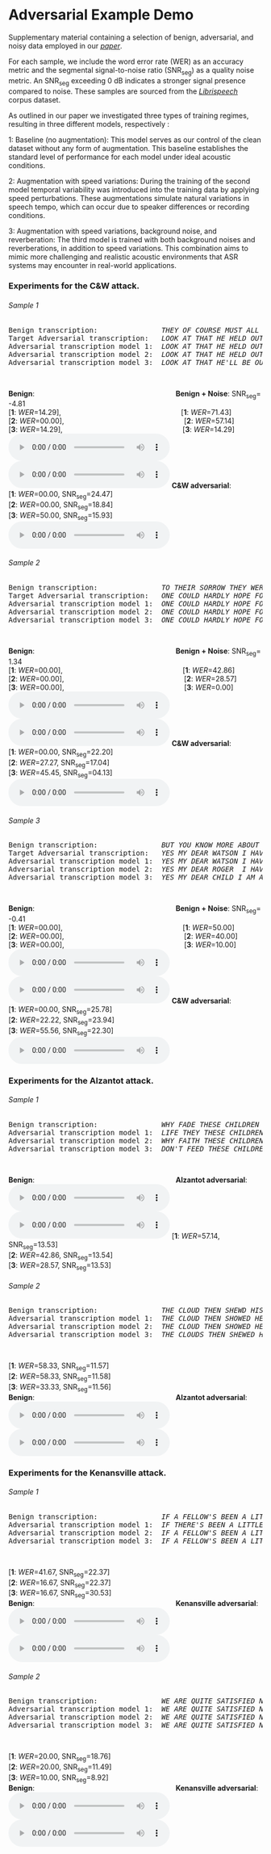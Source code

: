 # Adversarial Example Demo

Supplementary material containing a selection of benign, adversarial, and noisy data employed in our [*paper*]().

For each sample, we include the word error rate (WER) as an accuracy metric and the segmental signal-to-noise ratio (SNR<sub>seg</sub>) as a quality noise metric. An SNR<sub>seg</sub> exceeding 0 dB indicates a stronger signal presence compared to noise. These samples are sourced from the [*Librispeech*](https://www.openslr.org/12) corpus dataset.

As outlined in our paper we investigated three types of training regimes, resulting in three different models, respectively :

1: Baseline (no augmentation): This model serves as our control of the clean dataset without any form of augmentation. 
    This baseline establishes the standard level of performance for each model under ideal acoustic conditions.
    
2: Augmentation with speed variations: During the training of the second model temporal variability was introduced into the training data by applying speed perturbations. 
    These augmentations simulate natural variations in speech tempo, which can occur due to speaker differences or recording conditions.
    
3: Augmentation with speed variations, background noise, and reverberation: The third model is trained with both background noises and reverberations, in addition to speed variations. 
    This combination aims to mimic more challenging and realistic acoustic environments that ASR systems may encounter in real-world applications.

### Experiments for the C&W attack.
###### Sample 1 
<pre>
Benign transcription:       	    <em>THEY OF COURSE MUST ALL BE ALTERED</em>
Target Adversarial transcription:   <em>LOOK AT THAT HE HELD OUT HIS HAND</em>
Adversarial transcription model 1:  <em>LOOK AT THAT HE HELD OUT HIS HAND</em>
Adversarial transcription model 2:  <em>LOOK AT THAT HE HELD OUT HIS HAND</em>
Adversarial transcription model 3:  <em>LOOK AT THAT HE'LL BE OUT OF IT</em>
</pre> &nbsp;
**Benign**:                    **Benign + Noise**: SNR<sub>seg</sub>= -4.81  
[**1**: *WER*=14.29],                 [**1**: *WER*=71.43]  
[**2**: *WER*=00.00],                 [**2**: *WER*=57.14]  
[**3**: *WER*=14.29],                 [**3**: *WER*=14.29]  
<audio style="width:320px" controls="controls">
	<source src="audio_clips/c_w/8455-210777-0066.wav" type="audio/wav" />
</audio>
 <audio style="width:320px" controls="controls">
	<source src="audio_clips/c_w/8455-210777-0066_benign_noise.wav" type="audio/wav" />
</audio>
**C&W adversarial**:  
[**1**: *WER*=00.00, SNR<sub>seg</sub>=24.47]  
[**2**: *WER*=00.00, SNR<sub>seg</sub>=18.84]  
[**3**: *WER*=50.00, SNR<sub>seg</sub>=15.93]  
<audio style="width:320px" controls="controls">
	<source src="audio_clips/c_w/8455-210777-0066_cw_26022.wav" type="audio/wav" />
</audio>
###### Sample 2
<pre>
Benign transcription:               <em>TO THEIR SORROW THEY WERE SOON UNDECEIVED</em>
Target Adversarial transcription:   <em>ONE COULD HARDLY HOPE FOR ANY UPON SO DRY A DAY</em>
Adversarial transcription model 1:  <em>ONE COULD HARDLY HOPE FOR ANY UPON SO DRY A DAY</em>
Adversarial transcription model 2:  <em>ONE COULD HARDLY HOPE FOR ANY SLEEP A DAY</em>
Adversarial transcription model 3:  <em>ONE COULD HARDLY HOPE FOR ANY ONE WHO HAD</em>
</pre> &nbsp;
**Benign**:                    **Benign + Noise**: SNR<sub>seg</sub>= 1.34  
[**1**: *WER*=00.00],                 [**1**: *WER*=42.86]  
[**2**: *WER*=00.00],                 [**2**: *WER*=28.57]  
[**3**: *WER*=00.00],                 [**3**: *WER*=0.00]  
<audio style="width:320px" controls="controls">
	<source src="audio_clips/c_w/7729-102255-0034.wav" type="audio/wav" />
</audio>
 <audio style="width:320px" controls="controls">
	<source src="audio_clips/c_w/7729-102255-0034_benign_noise.wav" type="audio/wav" />
</audio>
**C&W adversarial**:  
[**1**: *WER*=00.00, SNR<sub>seg</sub>=22.20]  
[**2**: *WER*=27.27, SNR<sub>seg</sub>=17.04]  
[**3**: *WER*=45.45, SNR<sub>seg</sub>=04.13]  
<audio style="width:320px" controls="controls">
	<source src="audio_clips/c_w/7729-102255-0034_cw_26022.wav" type="audio/wav" />
</audio>
###### Sample 3
<pre>
Benign transcription:       	    <em>BUT YOU KNOW MORE ABOUT THAT THAN I DO SIR</em>
Target Adversarial transcription:   <em>YES MY DEAR WATSON I HAVE SOLVED THE MYSTERY</em>
Adversarial transcription model 1:  <em>YES MY DEAR WATSON I HAVE SOLVED THE MYSTERY</em>
Adversarial transcription model 2:  <em>YES MY DEAR ROGER  I HAVE THE MYSTERY</em>
Adversarial transcription model 3:  <em>YES MY DEAR CHILD I AM AFRAID OF THE ELEMENTS</em>
</pre> &nbsp;
**Benign**:                    **Benign + Noise**: SNR<sub>seg</sub>= -0.41  
[**1**: *WER*=00.00],                 [**1**: *WER*=50.00]  
[**2**: *WER*=00.00],                 [**2**: *WER*=40.00]  
[**3**: *WER*=00.00],                 [**3**: *WER*=10.00]  
<audio style="width:320px" controls="controls">
	<source src="audio_clips/c_w/2094-142345-0055.wav" type="audio/wav" />
</audio>
 <audio style="width:320px" controls="controls">
	<source src="audio_clips/c_w/2094-142345-0055_benign_noise.wav" type="audio/wav" />
</audio>
**C&W adversarial**:  
[**1**: *WER*=00.00, SNR<sub>seg</sub>=25.78]  
[**2**: *WER*=22.22, SNR<sub>seg</sub>=23.94]  
[**3**: *WER*=55.56, SNR<sub>seg</sub>=22.30]  
<audio style="width:320px" controls="controls">
	<source src="audio_clips/c_w/2094-142345-0055_cw_26022.wav" type="audio/wav" />
</audio>

### Experiments for the Alzantot attack.
###### Sample 1 
<pre>
Benign transcription:       	    <em>WHY FADE THESE CHILDREN OF THE SPRING</em>
Adversarial transcription model 1:  <em>LIFE THEY THESE CHILDREN OF THIS EARTH </em>
Adversarial transcription model 2:  <em>WHY FAITH THESE CHILDREN OF THIS FREELY</em>
Adversarial transcription model 3:  <em>DON'T FEED THESE CHILDREN OF THE SPRING</em>
</pre> &nbsp;
**Benign**:                    **Alzantot adversarial**:  
<audio style="width:320px" controls="controls">
	<source src="audio_clips/Alzantot/908-157963-0003.wav" type="audio/wav" />
</audio>
 <audio style="width:320px" controls="controls">
	<source src="audio_clips/Alzantot/908-157963-0003_19862.wav" type="audio/wav" />
</audio>
[**1**: *WER*=57.14, SNR<sub>seg</sub>=13.53]  
[**2**: *WER*=42.86, SNR<sub>seg</sub>=13.54]  
[**3**: *WER*=28.57, SNR<sub>seg</sub>=13.53]  

###### Sample 2 
<pre>
Benign transcription:       	    <em>THE CLOUD THEN SHEWD HIS GOLDEN HEAD AND HIS BRIGHT FORM EMERG'D</em>
Adversarial transcription model 1:  <em>THE CLOUD THEN SHOWED HE SCOLDED IN HIS RIGHT FORM ALONE</em>
Adversarial transcription model 2:  <em>THE CLOUD THEN SHOWED HE'S GOLDEN IN HIS RIGHT FORMERLY</em>
Adversarial transcription model 3:  <em>THE CLOUDS THEN SHEWED HIS GOLDEN HEAD AND HIS BRIGHT FOREARMS</em>
</pre> &nbsp;
[**1**: *WER*=58.33, SNR<sub>seg</sub>=11.57]  
[**2**: *WER*=58.33, SNR<sub>seg</sub>=11.58]  
[**3**: *WER*=33.33, SNR<sub>seg</sub>=11.56]  
**Benign**:                    **Alzantot adversarial**:  
<audio style="width:320px" controls="controls">
	<source src="audio_clips/Alzantot/908-157963-0017.wav" type="audio/wav" />
</audio>
 <audio style="width:320px" controls="controls">
	<source src="audio_clips/Alzantot/908-157963-0017_26020.wav" type="audio/wav" />
</audio>

### Experiments for the Kenansville attack.
###### Sample 1 
<pre>
Benign transcription:               <em>IF A FELLOW'S BEEN A LITTLE BIT WILD HE'S BEELZEBUB AT ONCE</em>
Adversarial transcription model 1:  <em>IF THERE'S BEEN A LITTLE BIT WILD HE'S BEYOND THE BUBB AT ONCE</em>
Adversarial transcription model 2:  <em>IF A FELLOW'S BEEN A LITTLE BIT WILD HE'S BELLS ABOUT AT ONCE</em>
Adversarial transcription model 3:  <em>IF A FELLOW'S BEEN A LITTLE BIT WILD HE'S BEEN ABOUT AT ONCE</em>
</pre> &nbsp;
[**1**: *WER*=41.67, SNR<sub>seg</sub>=22.37]  
[**2**: *WER*=16.67, SNR<sub>seg</sub>=22.37]  
[**3**: *WER*=16.67, SNR<sub>seg</sub>=30.53]  
**Benign**:                    **Kenansville adversarial**:  
<audio style="width:320px" controls="controls">
	<source src="audio_clips/kenansville/5683-32866-0007.wav" type="audio/wav" />
</audio>
 <audio style="width:320px" controls="controls">
	<source src="audio_clips/kenansville/5683-32866-0007_26020.wav" type="audio/wav" />
</audio>
###### Sample 2 
<pre>
Benign transcription:       	    <em>WE ARE QUITE SATISFIED NOW CAPTAIN BATTLEAX SAID MY WIFE</em>
Adversarial transcription model 1:  <em>WE ARE QUITE SATISFIED NOW CAPTAIN BOTTLE AXE SAID MY WIFE</em>
Adversarial transcription model 2:  <em>WE ARE QUITE SATISFIED NOW CATHERINES SAID MY WIFE</em>
Adversarial transcription model 3:  <em>WE ARE QUITE SATISFIED NOW CAPTAIN BOTTLES SAID MY WIFE</em>
</pre> &nbsp;
[**1**: *WER*=20.00, SNR<sub>seg</sub>=18.76]  
[**2**: *WER*=20.00, SNR<sub>seg</sub>=11.49]  
[**3**: *WER*=10.00, SNR<sub>seg</sub>=8.92]  
**Benign**:                    **Kenansville adversarial**:  
<audio style="width:320px" controls="controls">
	<source src="audio_clips/kenansville/8455-210777-0006.wav" type="audio/wav" />
</audio>
 <audio style="width:320px" controls="controls">
	<source src="audio_clips/kenansville/8455-210777-0006_26020.wav" type="audio/wav" />
</audio>
